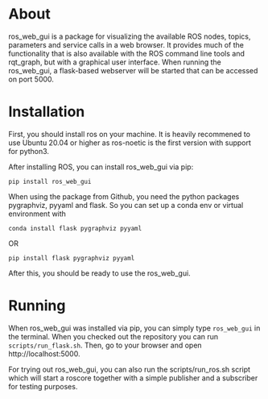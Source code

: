 # About
ros_web_gui is a package for visualizing the available ROS nodes, topics, parameters and service
calls in a web browser. It provides much of the functionality that is also available with
the ROS command line tools and rqt_graph, but with a graphical user interface. When running
the ros_web_gui, a flask-based webserver will be started that can be accessed on port 5000.

# Installation
First, you should install ros on your machine. It is heavily recommened to use Ubuntu 20.04
or higher as ros-noetic is the first version with support for python3.

After installing ROS, you can install ros_web_gui via pip:
```
pip install ros_web_gui
```

When using the package from Github, you need the python packages pygraphviz, pyyaml and flask. So you can set up a conda env or virtual environment with

```
conda install flask pygraphviz pyyaml
```

OR

```
pip install flask pygraphviz pyyaml
```

After this, you should be ready to use the ros_web_gui.

# Running
When ros_web_gui was installed via pip, you can simply type `ros_web_gui` in the terminal.
When you checked out the repository you can run `scripts/run_flask.sh`. Then, go to your browser and open http://localhost:5000.

For trying out ros_web_gui, you can also run the scripts/run_ros.sh script which will
start a roscore together with a simple publisher and a subscriber for testing purposes.
